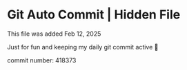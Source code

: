 # Git Auto Commit | Hidden File

This file was added Feb 12, 2025

Just for fun and keeping my daily git commit active 🤪

commit number: 418373
